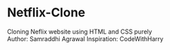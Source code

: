 # Netflix-Clone
Cloning Neflix website using HTML and CSS purely
<br>
Author: Samraddhi Agrawal
Inspiration: CodeWithHarry
